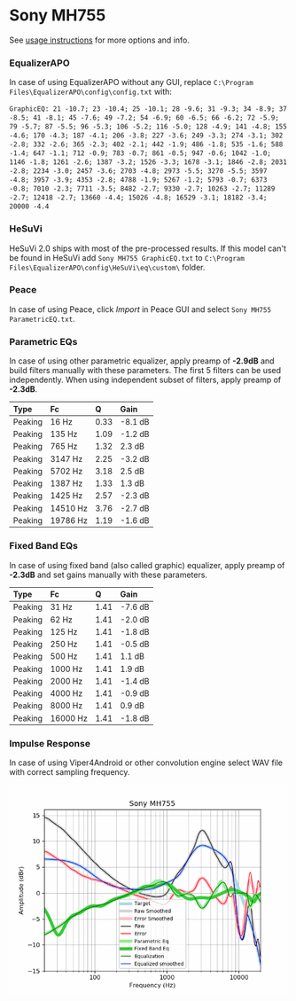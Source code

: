 # Sony MH755
See [usage instructions](https://github.com/jaakkopasanen/AutoEq#usage) for more options and info.

### EqualizerAPO
In case of using EqualizerAPO without any GUI, replace `C:\Program Files\EqualizerAPO\config\config.txt`
with:
```
GraphicEQ: 21 -10.7; 23 -10.4; 25 -10.1; 28 -9.6; 31 -9.3; 34 -8.9; 37 -8.5; 41 -8.1; 45 -7.6; 49 -7.2; 54 -6.9; 60 -6.5; 66 -6.2; 72 -5.9; 79 -5.7; 87 -5.5; 96 -5.3; 106 -5.2; 116 -5.0; 128 -4.9; 141 -4.8; 155 -4.6; 170 -4.3; 187 -4.1; 206 -3.8; 227 -3.6; 249 -3.3; 274 -3.1; 302 -2.8; 332 -2.6; 365 -2.3; 402 -2.1; 442 -1.9; 486 -1.8; 535 -1.6; 588 -1.4; 647 -1.1; 712 -0.9; 783 -0.7; 861 -0.5; 947 -0.6; 1042 -1.0; 1146 -1.8; 1261 -2.6; 1387 -3.2; 1526 -3.3; 1678 -3.1; 1846 -2.8; 2031 -2.8; 2234 -3.0; 2457 -3.6; 2703 -4.8; 2973 -5.5; 3270 -5.5; 3597 -4.8; 3957 -3.9; 4353 -2.8; 4788 -1.9; 5267 -1.2; 5793 -0.7; 6373 -0.8; 7010 -2.3; 7711 -3.5; 8482 -2.7; 9330 -2.7; 10263 -2.7; 11289 -2.7; 12418 -2.7; 13660 -4.4; 15026 -4.8; 16529 -3.1; 18182 -3.4; 20000 -4.4
```

### HeSuVi
HeSuVi 2.0 ships with most of the pre-processed results. If this model can't be found in HeSuVi add
`Sony MH755 GraphicEQ.txt` to `C:\Program Files\EqualizerAPO\config\HeSuVi\eq\custom\` folder.

### Peace
In case of using Peace, click *Import* in Peace GUI and select `Sony MH755 ParametricEQ.txt`.

### Parametric EQs
In case of using other parametric equalizer, apply preamp of **-2.9dB** and build filters manually
with these parameters. The first 5 filters can be used independently.
When using independent subset of filters, apply preamp of **-2.3dB**.

| Type    | Fc       |    Q | Gain    |
|:--------|:---------|:-----|:--------|
| Peaking | 16 Hz    | 0.33 | -8.1 dB |
| Peaking | 135 Hz   | 1.09 | -1.2 dB |
| Peaking | 765 Hz   | 1.32 | 2.3 dB  |
| Peaking | 3147 Hz  | 2.25 | -3.2 dB |
| Peaking | 5702 Hz  | 3.18 | 2.5 dB  |
| Peaking | 1387 Hz  | 1.33 | 1.3 dB  |
| Peaking | 1425 Hz  | 2.57 | -2.3 dB |
| Peaking | 14510 Hz | 3.76 | -2.7 dB |
| Peaking | 19786 Hz | 1.19 | -1.6 dB |

### Fixed Band EQs
In case of using fixed band (also called graphic) equalizer, apply preamp of **-2.3dB** and set
gains manually with these parameters.

| Type    | Fc       |    Q | Gain    |
|:--------|:---------|:-----|:--------|
| Peaking | 31 Hz    | 1.41 | -7.6 dB |
| Peaking | 62 Hz    | 1.41 | -2.0 dB |
| Peaking | 125 Hz   | 1.41 | -1.8 dB |
| Peaking | 250 Hz   | 1.41 | -0.5 dB |
| Peaking | 500 Hz   | 1.41 | 1.1 dB  |
| Peaking | 1000 Hz  | 1.41 | 1.9 dB  |
| Peaking | 2000 Hz  | 1.41 | -1.4 dB |
| Peaking | 4000 Hz  | 1.41 | -0.9 dB |
| Peaking | 8000 Hz  | 1.41 | 0.9 dB  |
| Peaking | 16000 Hz | 1.41 | -1.8 dB |

### Impulse Response
In case of using Viper4Android or other convolution engine select WAV file with correct sampling frequency.

![](https://raw.githubusercontent.com/jaakkopasanen/AutoEq/master/results/oratory1990/usound/Sony%20MH755/Sony%20MH755.png)